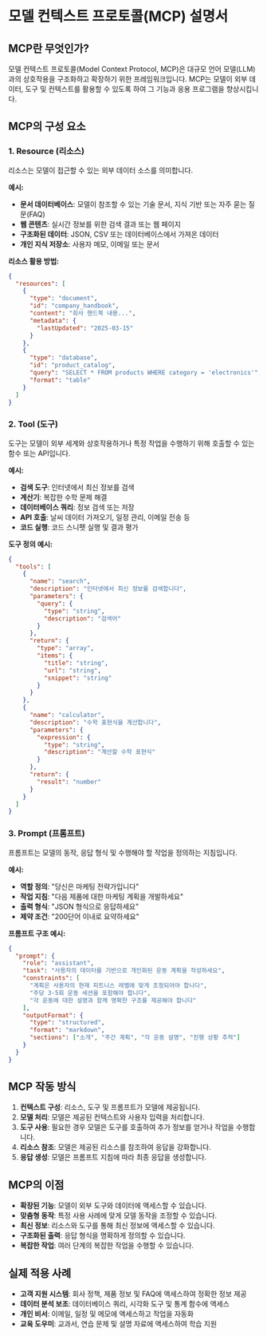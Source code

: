 # 모델 컨텍스트 프로토콜(MCP) 설명서

## MCP란 무엇인가?

모델 컨텍스트 프로토콜(Model Context Protocol, MCP)은 대규모 언어 모델(LLM)과의 상호작용을 구조화하고 확장하기 위한 프레임워크입니다. MCP는 모델이 외부 데이터, 도구 및 컨텍스트를 활용할 수 있도록 하여 그 기능과 응용 프로그램을 향상시킵니다.

## MCP의 구성 요소

### 1. Resource (리소스)

리소스는 모델이 접근할 수 있는 외부 데이터 소스를 의미합니다.

**예시:**
- **문서 데이터베이스**: 모델이 참조할 수 있는 기술 문서, 지식 기반 또는 자주 묻는 질문(FAQ)
- **웹 콘텐츠**: 실시간 정보를 위한 검색 결과 또는 웹 페이지
- **구조화된 데이터**: JSON, CSV 또는 데이터베이스에서 가져온 데이터
- **개인 지식 저장소**: 사용자 메모, 이메일 또는 문서

**리소스 활용 방법:**
```json
{
  "resources": [
    {
      "type": "document",
      "id": "company_handbook",
      "content": "회사 핸드북 내용...",
      "metadata": {
        "lastUpdated": "2025-03-15"
      }
    },
    {
      "type": "database",
      "id": "product_catalog",
      "query": "SELECT * FROM products WHERE category = 'electronics'",
      "format": "table"
    }
  ]
}
```

### 2. Tool (도구)

도구는 모델이 외부 세계와 상호작용하거나 특정 작업을 수행하기 위해 호출할 수 있는 함수 또는 API입니다.

**예시:**
- **검색 도구**: 인터넷에서 최신 정보를 검색
- **계산기**: 복잡한 수학 문제 해결
- **데이터베이스 쿼리**: 정보 검색 또는 저장
- **API 호출**: 날씨 데이터 가져오기, 일정 관리, 이메일 전송 등
- **코드 실행**: 코드 스니펫 실행 및 결과 평가

**도구 정의 예시:**
```json
{
  "tools": [
    {
      "name": "search",
      "description": "인터넷에서 최신 정보를 검색합니다",
      "parameters": {
        "query": {
          "type": "string",
          "description": "검색어"
        }
      },
      "return": {
        "type": "array",
        "items": {
          "title": "string",
          "url": "string",
          "snippet": "string"
        }
      }
    },
    {
      "name": "calculator",
      "description": "수학 표현식을 계산합니다",
      "parameters": {
        "expression": {
          "type": "string",
          "description": "계산할 수학 표현식"
        }
      },
      "return": {
        "result": "number"
      }
    }
  ]
}
```

### 3. Prompt (프롬프트)

프롬프트는 모델의 동작, 응답 형식 및 수행해야 할 작업을 정의하는 지침입니다.

**예시:**
- **역할 정의**: "당신은 마케팅 전략가입니다"
- **작업 지침**: "다음 제품에 대한 마케팅 계획을 개발하세요"
- **출력 형식**: "JSON 형식으로 응답하세요"
- **제약 조건**: "200단어 이내로 요약하세요"

**프롬프트 구조 예시:**
```json
{
  "prompt": {
    "role": "assistant",
    "task": "사용자의 데이터를 기반으로 개인화된 운동 계획을 작성하세요",
    "constraints": [
      "계획은 사용자의 현재 피트니스 레벨에 맞게 조정되어야 합니다",
      "주당 3-5회 운동 세션을 포함해야 합니다",
      "각 운동에 대한 설명과 함께 명확한 구조를 제공해야 합니다"
    ],
    "outputFormat": {
      "type": "structured",
      "format": "markdown",
      "sections": ["소개", "주간 계획", "각 운동 설명", "진행 상황 추적"]
    }
  }
}
```

## MCP 작동 방식

1. **컨텍스트 구성**: 리소스, 도구 및 프롬프트가 모델에 제공됩니다.
2. **모델 처리**: 모델은 제공된 컨텍스트와 사용자 입력을 처리합니다.
3. **도구 사용**: 필요한 경우 모델은 도구를 호출하여 추가 정보를 얻거나 작업을 수행합니다.
4. **리소스 참조**: 모델은 제공된 리소스를 참조하여 응답을 강화합니다.
5. **응답 생성**: 모델은 프롬프트 지침에 따라 최종 응답을 생성합니다.

## MCP의 이점

- **확장된 기능**: 모델이 외부 도구와 데이터에 액세스할 수 있습니다.
- **맞춤형 동작**: 특정 사용 사례에 맞게 모델 동작을 조정할 수 있습니다.
- **최신 정보**: 리소스와 도구를 통해 최신 정보에 액세스할 수 있습니다.
- **구조화된 출력**: 응답 형식을 명확하게 정의할 수 있습니다.
- **복잡한 작업**: 여러 단계의 복잡한 작업을 수행할 수 있습니다.

## 실제 적용 사례

- **고객 지원 시스템**: 회사 정책, 제품 정보 및 FAQ에 액세스하여 정확한 정보 제공
- **데이터 분석 보조**: 데이터베이스 쿼리, 시각화 도구 및 통계 함수에 액세스
- **개인 비서**: 이메일, 일정 및 메모에 액세스하고 작업을 자동화
- **교육 도우미**: 교과서, 연습 문제 및 설명 자료에 액세스하여 학습 지원
